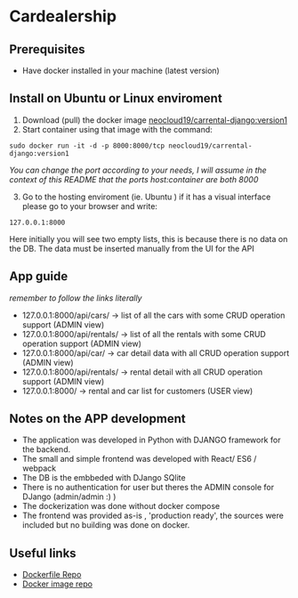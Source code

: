 # Cardealership

## Prerequisites

- Have docker installed in your machine (latest version)

## Install on Ubuntu or Linux enviroment 

1. Download (pull) the docker image [neocloud19/carrental-django:version1](https://hub.docker.com/r/neocloud19/carrental-django/)
2. Start container using that image with the command:

```shell
sudo docker run -it -d -p 8000:8000/tcp neocloud19/carrental-django:version1
```
*You can change the port according to your needs, I will assume in the context of this README that the ports host:container are both 8000*

3. Go to the hosting enviroment (ie. Ubuntu ) if it has a visual interface please go to your browser and write:

```
127.0.0.1:8000
```
Here initially you will see two empty lists, this is because there is no data on the DB. The data must be inserted manually from the UI for the API

## App guide

*remember to follow the links literally*

- 127.0.0.1:8000/api/cars/ -> list of all the cars with some CRUD operation support (ADMIN view)
- 127.0.0.1:8000/api/rentals/ -> list of all the rentals with some CRUD operation support (ADMIN view)
- 127.0.0.1:8000/api/car/<id> ->  car detail data with all CRUD operation support (ADMIN view)
- 127.0.0.1:8000/api/rentals/<id> -> rental detail with all CRUD operation support (ADMIN view)
- 127.0.0.1:8000/ -> rental and car list for customers (USER view)

## Notes on the APP development

- The application was developed in Python with DJANGO framework for the backend.
- The small and simple frontend was developed with React/ ES6 / webpack
- The DB is the embbeded with DJango SQlite
- There is no authentication for user but theres the ADMIN console for DJango (admin/admin :) )
- The dockerization was done without docker compose
- The frontend was provided as-is , 'production ready', the sources were included but no building was done on docker.

## Useful links

- [Dockerfile Repo](https://github.com/alejandro-onatra/cardealership-docker)
- [Docker image repo](https://hub.docker.com/r/neocloud19/carrental-django/)
